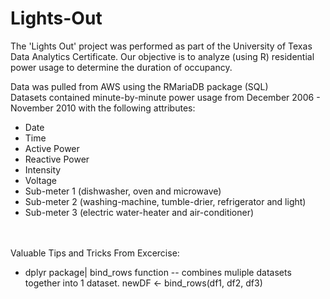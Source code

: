 # Lights-Out
The 'Lights Out' project was performed as part of the University of Texas Data Analytics Certificate. Our objective is to analyze (using R) residential power usage to determine the duration of occupancy. 

Data was pulled from AWS using the RMariaDB package (SQL)
<br>Datasets contained minute-by-minute power usage from December 2006 - November 2010 with the following attributes: 
<ul>
	<li>Date</li>
 	<li>Time</li>
	<li>Active Power</li>
	<li>Reactive Power</li>
 	<li>Intensity</li>
	<li>Voltage</li>
	<li>Sub-meter 1 (dishwasher, oven and microwave)</li>
 	<li>Sub-meter 2 (washing-machine, tumble-drier, refrigerator and light)</li>
	<li>Sub-meter 3 (electric water-heater and air-conditioner)</li>
</ul>

<br><br>
Valuable Tips and Tricks From Excercise: 
<ul>
	<li>dplyr package| bind_rows function -- combines muliple datasets together into 1 dataset. newDF <- bind_rows(df1, df2, df3)</li>

</ul>
